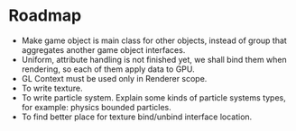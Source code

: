 # Roadmap
- Make game object is main class for other objects,
  instead of group that aggregates another game object interfaces.
- Uniform, attribute handling is not finished yet,
  we shall bind them when rendering, so each of them
  apply data to GPU.
- GL Context must be used only in Renderer scope.
- To write texture.
- To write particle system. Explain some kinds of particle systems types, for example:
physics bounded particles.
- To find better place for texture bind/unbind interface location.

